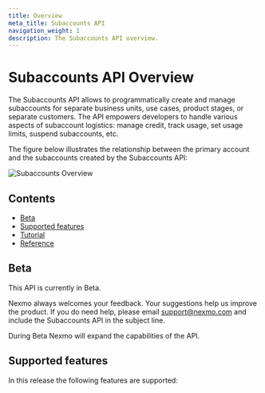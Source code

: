```yaml
---
title: Overview
meta_title: Subaccounts API
navigation_weight: 1
description: The Subaccounts API overview.
---
```


# Subaccounts API Overview

The Subaccounts API allows to programmatically create and manage subaccounts for separate business units, use cases, product stages, or separate customers. The API empowers developers to handle various aspects of subaccount logistics: manage credit, track usage, set usage limits, suspend subaccounts, etc.

The figure below illustrates the relationship between the primary account and the subaccounts created by the Subaccounts API:

![Subaccounts Overview](/assets/images/subaccounts_structure_v2.png)

## Contents

* [Beta](#beta)
* [Supported features](#supported-features)
* [Tutorial](#tutorials)
* [Reference](#reference)

## Beta

This API is currently in Beta.

Nexmo always welcomes your feedback. Your suggestions help us improve the product. If you do need help, please email [support@nexmo.com](mailto:support@nexmo.com) and include the Subaccounts API in the subject line.

During Beta Nexmo will expand the capabilities of the API.

## Supported features

In this release the following features are supported:
